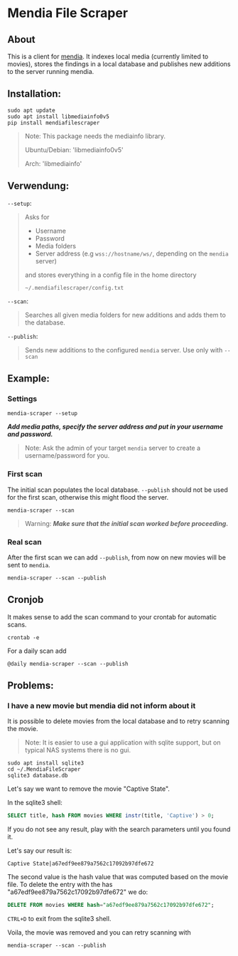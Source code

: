 # Mendia File Scraper

## About

This is a client for [mendia](https://crates.io/crates/mendia).
It indexes local media (currently limited to movies), stores the findings in  a local database and publishes new additions to the server running mendia.

## Installation:

```console
sudo apt update
sudo apt install libmediainfo0v5
pip install mendiafilescraper
```

> Note: This package needs the mediainfo library. 
>
> Ubuntu/Debian: 'libmediainfo0v5'
>
> Arch: 'libmediainfo'

## Verwendung:

```--setup```:
> Asks for
> - Username
> - Password
> - Media folders
> - Server address (e.g `wss://hostname/ws/`, depending on the `mendia` server)
>
> and stores everything in a config file in the home directory
>
> `~/.mendiafilescraper/config.txt`

```--scan```:
> Searches all given media folders for new additions and adds them to the database.

```--publish```:
> Sends new additions to the configured `mendia` server. Use only with `--scan`

## Example:
### Settings

```console
mendia-scraper --setup
```

***Add media paths, specify the server address and put in your username and password.***

> Note: Ask the admin of your target `mendia` server to create a username/password for you.

### First scan
The initial scan populates the local database.
`--publish` should not be used for the first scan, otherwise this might flood the server.

```console
mendia-scraper --scan
```

> Warning: ***Make sure that the initial scan worked before proceeding.***

### Real scan

After the first scan we can add `--publish`, from now on new movies will be sent to `mendia`.

```console
mendia-scraper --scan --publish
```

## Cronjob

It makes sense to add the scan command to your crontab for automatic scans.

```console
crontab -e
```

For a daily scan add

```console
@daily mendia-scraper --scan --publish
```

## Problems:

### I have a new movie but mendia did not inform about it

It is possible to delete movies from the local database and to retry scanning the movie.

> Note: It is easier to use a gui application with sqlite support, but on typical NAS systems there is no gui.

```console
sudo apt install sqlite3
cd ~/.MendiaFileScraper
sqlite3 database.db
```

Let's say we want to remove the movie "Captive State".

In the sqlite3 shell:
```sql
SELECT title, hash FROM movies WHERE instr(title, 'Captive') > 0;
```
If you do not see any result, play with the search parameters until you found it.

Let's say our result is:
```
Captive State|a67edf9ee879a7562c17092b97dfe672
```

The second value is the hash value that was computed based on the movie file.
To delete the entry with the has "a67edf9ee879a7562c17092b97dfe672" we do:
```sql
DELETE FROM movies WHERE hash="a67edf9ee879a7562c17092b97dfe672";
```

`CTRL+D` to exit from the sqlite3 shell.

Voila, the movie was removed and you can retry scanning with

```console
mendia-scraper --scan --publish
```
